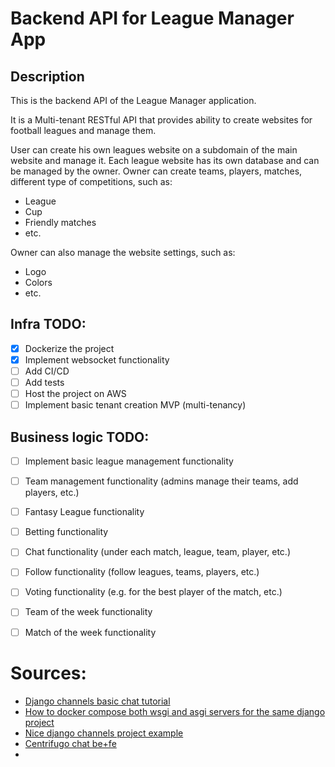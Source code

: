 # Backend API for League Manager App

## Description
This is the backend API of the League Manager application.

It is a Multi-tenant RESTful API that provides ability to create websites for football leagues and manage them.

User can create his own leagues website on a subdomain of the main website and manage it.
Each league website has its own database and can be managed by the owner.
Owner can create teams, players, matches, different type of competitions, such as:
- League
- Cup
- Friendly matches
- etc.

Owner can also manage the website settings, such as:
- Logo
- Colors
- etc.

## Infra TODO:
- [x] Dockerize the project
- [x] Implement websocket functionality
- [ ] Add CI/CD
- [ ] Add tests
- [ ] Host the project on AWS
- [ ] Implement basic tenant creation MVP (multi-tenancy)

## Business logic TODO:
- [ ] Implement basic league management functionality
- [ ] Team management functionality (admins manage their teams, add players, etc.)
- [ ] Fantasy League functionality
- [ ] Betting functionality
- [ ] Chat functionality (under each match, league, team, player, etc.)
- [ ] Follow functionality (follow leagues, teams, players, etc.)
- [ ] Voting functionality (e.g. for the best player of the match, etc.)
- [ ] Team of the week functionality
- [ ] Match of the week functionality


# Sources:
- [Django channels basic chat tutorial](https://channels.readthedocs.io/en/latest/tutorial/part_1.html)
- [How to docker compose both wsgi and asgi servers for the same django project](https://stackoverflow.com/questions/72775881/django-channels-unable-to-connectfind-websocket-after-docker-compose-of-projec)
- [Nice django channels project example](https://github.com/venueless/venueless/tree/dev/server/venueless)
- [Centrifugo chat be+fe](https://centrifugal.dev/docs/tutorial/backend)
- 